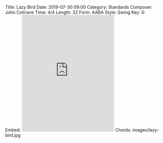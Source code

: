 Title: Lazy Bird
Date: 2019-07-30 09:00
Category: Standards
Composer: John Coltrane
Time: 4/4
Length: 32
Form: AABA
Style: Swing
Key: G
Embed: <iframe src="https://open.spotify.com/embed/playlist/1EmWieNzQzn5Bknqb6YbDN" width="300" height="380" frameborder="0" allowtransparency="true" allow="encrypted-media"></iframe>
Chords: images/lazy-bird.jpg
